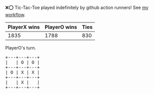 :x::o: Tic-Tac-Toe played indefinitely by github action runners! See [my workflow](.github/workflows/play.yaml).

|PlayerX wins|PlayerO wins|Ties|
|-|-|-|
|1835|1788|830|

PlayerO's turn.

<pre>
+---+---+---+
|   | O | O |
+---+---+---+
| O | X | X |
+---+---+---+
|   | X |   |
+---+---+---+
</pre>